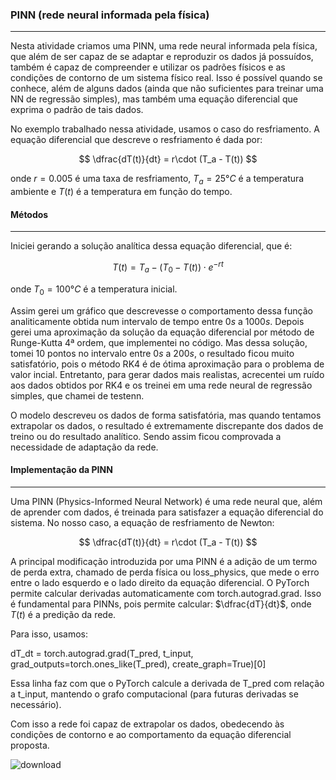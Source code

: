 ### PINN (rede neural informada pela física)
---
Nesta atividade criamos uma PINN, uma rede neural informada pela física, que além de ser capaz de se adaptar e reproduzir os dados já possuídos, também é capaz de compreender e utilizar
os padrões físicos e as condições de contorno de um sistema físico real. Isso é possível quando se conhece, além de alguns dados (ainda que não suficientes para treinar uma NN de regressão
simples), mas também uma equação diferencial que exprima o padrão de tais dados.

No exemplo trabalhado nessa atividade, usamos o caso do resfriamento. A equação diferencial que descreve o resfriamento é dada por:

$$ \dfrac{dT(t)}{dt} = r\cdot (T_a - T(t)) $$

onde $r=0.005$ é uma taxa de resfriamento, $T_a=25°C$ é a temperatura ambiente e $T(t)$ é a temperatura em função do tempo.

#### Métodos
---

Iniciei gerando a solução analítica dessa equação diferencial, que é:

$$ T(t) = T_a - (T_0 - T(t))\cdot e^{-rt} $$

onde $T_0=100°C$ é a temperatura inicial.

Assim gerei um gráfico que descrevesse o comportamento dessa função analiticamente obtida num intervalo de tempo entre $0s$ a $1000s$. Depois gerei uma aproximação da solução da equação
diferencial por método de Runge-Kutta 4ª ordem, que implementei no código. Mas dessa solução, tomei 10 pontos no intervalo entre $0s$ a $200s$, o resultado ficou muito satisfatório, pois
o método RK4 é de ótima aproximação para o problema de valor incial. Entretanto, para gerar dados mais realistas, acrecentei um ruído aos dados obtidos por RK4 e os treinei em uma rede
neural de regressão simples, que chamei de testenn.

O modelo descreveu os dados de forma satisfatória, mas quando tentamos extrapolar os dados, o resultado é extremamente discrepante dos dados de treino ou do resultado analítico. Sendo assim
ficou comprovada a necessidade de adaptação da rede.

#### Implementação da PINN

----

Uma PINN (Physics-Informed Neural Network) é uma rede neural que, além de aprender com dados, é treinada para satisfazer a equação diferencial do sistema. No nosso caso, a equação de resfriamento de Newton:

$$ \dfrac{dT(t)}{dt} = r\cdot (T_a - T(t)) $$

A principal modificação introduzida por uma PINN é a adição de um termo de perda extra, chamado de perda física ou loss_physics, que mede o erro entre o lado esquerdo e o lado direito da equação diferencial.
O PyTorch permite calcular derivadas automaticamente com torch.autograd.grad. Isso é fundamental para PINNs, pois permite calcular: $\dfrac{dT}{dt}$, onde $T(t)$ é a predição da rede.

Para isso, usamos: 

dT_dt = torch.autograd.grad(T_pred, t_input, grad_outputs=torch.ones_like(T_pred), create_graph=True)[0]

Essa linha faz com que o PyTorch calcule a derivada de T_pred com relação a t_input, mantendo o grafo computacional (para futuras derivadas se necessário).

Com isso a rede foi capaz de extrapolar os dados, obedecendo às condições de contorno e ao comportamento da equação diferencial proposta.

![download](https://github.com/user-attachments/assets/4d4d6976-4c79-4100-bed9-8093da6bd92a)

